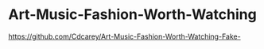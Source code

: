 # Art-Music-Fashion-Worth-Watching
https://github.com/Cdcarey/Art-Music-Fashion-Worth-Watching-Fake-
